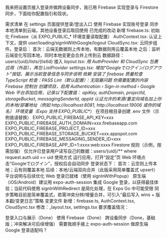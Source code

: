 我来把设置页接入登录并做跨设备同步，我已用 Firebase 实现登录与 Firestore 同步，下面给你配置指引和现状。

需求清单
在 settings 页面提供登录/登出入口
使用 Firebase 实现账号登录
同步本地清单到云端，其他设备登录后取回使用
已完成的改动
新增
firebase.ts: 初始化 Firebase（从 EXPO_PUBLIC_* 环境变量读取配置）
AuthContext.tsx: 认证上下文，提供 user/loading/signInWithGoogle/logout
CloudSync.tsx: 云同步组件。登录后：
首次：云端无数据则上传本地，有数据则用云覆盖本地
之后：监听云端变化写回本地，同时本地变更会合并上传到云
数据路径：users/{uid}/lists/{listId}
接入
_layout.tsx: 用 AuthProvider 和 CloudSync 包裹应用（外层），再包 ListProvider
settings.tsx: 增加“Googleでログイン/ログアウト”按钮，展示当前登录信息与同步说明
依赖
安装了 firebase
质量检查
TypeScript 检查：PASS
Lint（默认配置）：无阻塞问题
你需要配置的内容
Firebase 控制台
创建项目，启用 Authentication › Sign-in method › Google
Web 平台添加应用，记录以下配置值：
apiKey, authDomain, projectId, storageBucket, messagingSenderId, appId
认证允许的来源/重定向域名加上你的本地/部署地址（例如 http://localhost:8081, http://localhost:19006 或你的域名）
环境变量（Expo 支持 EXPO_PUBLIC_*）
在项目根目录创建 .env 文件（示例值请替换）
EXPO_PUBLIC_FIREBASE_API_KEY=xxx
EXPO_PUBLIC_FIREBASE_AUTH_DOMAIN=xxx.firebaseapp.com
EXPO_PUBLIC_FIREBASE_PROJECT_ID=xxx
EXPO_PUBLIC_FIREBASE_STORAGE_BUCKET=xxx.appspot.com
EXPO_PUBLIC_FIREBASE_MESSAGING_SENDER_ID=xxx
EXPO_PUBLIC_FIREBASE_APP_ID=1:xxxx:web:xxxx
Firestore 规则（示例，按需加强）
仅允许已登录用户读写自己的数据：users/{uid}/** where request.auth.uid == uid
使用方式
运行应用，打开“設定”页
Web 环境点击“Googleでログイン”，授权后会自动同步
登录状态下：
首次：云空则上传本地；云有则覆盖本地
后续：本地/云端双向合并（此版采用简单覆盖式 upsert）
平台说明与后续优化
Web 登录已就绪（使用 signInWithPopup）
原生端（iOS/Android）建议用 expo-auth-session 集成 Google 登录，以获得最佳体验；当前代码使用 signInWithRedirect 是简化处理，在 Expo Go 中可能受限
同步策略目前是简单覆盖式，若需冲突分辨/增量合并，可引入“最后写入 wins + 版本戳/变更日志”策略
变更文件
新增：firebase.ts, AuthContext.tsx, CloudSync.tsx
修改：_layout.tsx, settings.tsx
要求覆盖情况：

登录入口与展示（Done）
使用 Firebase（Done）
跨设备同步（Done，基础版；冲突解决可后续增强）
需要我顺手接上 expo-auth-session 做原生端 Google 登录适配吗？